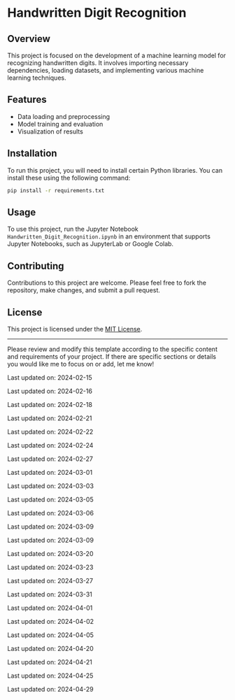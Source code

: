 ﻿# Handwritten Digit Recognition

## Overview
This project is focused on the development of a machine learning model for recognizing handwritten digits. It involves importing necessary dependencies, loading datasets, and implementing various machine learning techniques.

## Features
- Data loading and preprocessing
- Model training and evaluation
- Visualization of results

## Installation
To run this project, you will need to install certain Python libraries. You can install these using the following command:
```bash
pip install -r requirements.txt
```

## Usage
To use this project, run the Jupyter Notebook `Handwritten_Digit_Recognition.ipynb` in an environment that supports Jupyter Notebooks, such as JupyterLab or Google Colab.

## Contributing
Contributions to this project are welcome. Please feel free to fork the repository, make changes, and submit a pull request.

## License
This project is licensed under the [MIT License](LICENSE).

---

Please review and modify this template according to the specific content and requirements of your project. If there are specific sections or details you would like me to focus on or add, let me know!

Last updated on: 2024-02-15

Last updated on: 2024-02-16

Last updated on: 2024-02-18

Last updated on: 2024-02-21

Last updated on: 2024-02-22

Last updated on: 2024-02-24

Last updated on: 2024-02-27

Last updated on: 2024-03-01

Last updated on: 2024-03-03

Last updated on: 2024-03-05

Last updated on: 2024-03-06

Last updated on: 2024-03-09

Last updated on: 2024-03-09

Last updated on: 2024-03-20

Last updated on: 2024-03-23

Last updated on: 2024-03-27

Last updated on: 2024-03-31

Last updated on: 2024-04-01

Last updated on: 2024-04-02

Last updated on: 2024-04-05

Last updated on: 2024-04-20

Last updated on: 2024-04-21

Last updated on: 2024-04-25

Last updated on: 2024-04-29